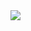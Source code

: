 <a href="https://github.com/bhos-qa/l2-github-actions-nigarnajafli/actions/workflows/blank.yml">
    <img src="https://github.com/bhos-qa/l2-github-actions-nigarnajafli/actions/workflows/blank.yml/badge.svg?style=flat" />
</a>